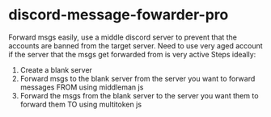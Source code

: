 # discord-message-fowarder-pro
Forward msgs easily, use a middle discord server to prevent that the accounts are banned from the target server. 
Need to use very aged account if the server that the msgs get forwarded from is very active
Steps ideally:
1. Create a blank server
2. Forward msgs to the blank server from the server you want to forward messages FROM using middleman js
3. Forward the msgs from the blank server to the server you want them to forward them TO using multitoken js

